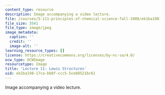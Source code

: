 ```yaml
---
content_type: resource
description: Image accompanying a video lecture.
file: /courses/5-111-principles-of-chemical-science-fall-2008/eb1ba19817cabb8fccc55ce88521bc61_11.jpg
file_size: 3541
file_type: image/jpeg
image_metadata:
  caption: ''
  credit: ''
  image-alt: ''
learning_resource_types: []
license: https://creativecommons.org/licenses/by-nc-sa/4.0/
ocw_type: OCWImage
resourcetype: Image
title: 'Lecture 11: Lewis Structures'
uid: eb1ba198-17ca-bb8f-ccc5-5ce88521bc61
---
```

Image accompanying a video lecture.